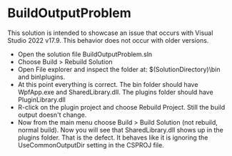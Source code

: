 # BuildOutputProblem

This solution is intended to showcase an issue that occurs with Visual Studio 2022 v17.9.  This behavior does not occur with older versions.

- Open the solution file BuildOutputProblem.sln
- Choose Build > Rebuild Solution
- Open File explorer and inspect the folder at:  $(SolutionDirectory)\bin and bin\plugins.
- At this point everything is correct.  The bin folder should have WpfApp.exe and SharedLibrary.dll.  The plugins folder should have PluginLibrary.dll
- R-click on the plugin project and choose Rebuild Project.   Still the build output doesn't change.
- Now from the main menu choose Build > Build Solution (not rebuild, normal build).   Now you will see that SharedLibrary.dll shows up in the plugins folder.  That is the defect. It behaves like it is ignoring the UseCommonOutputDir setting in the CSPROJ file.

